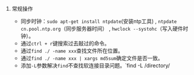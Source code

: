  1. 常规操作

    - 同步时钟：`sudo apt-get install ntpdate`(安装ntp工具) , `ntpdate cn.pool.ntp.org`（同步服务器时间） , `hwclock --systohc`（写入硬件时钟）。
    - 通过`ctrl + r`键搜索过去敲过的命令。
    - 通过`find ./ -name xxx`查找文件所在位置。
    - 通过`find ./ -name xxx | xargs md5sum`确定文件是否一致。
    - 添加`-L`参数解决`find`不查找软连接目录问题。`find -L /directory/